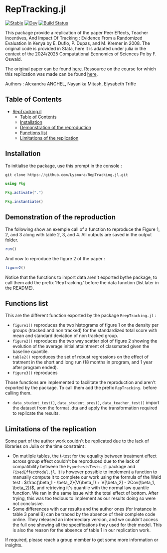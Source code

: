 # RepTracking.jl

[![Stable](https://img.shields.io/badge/docs-stable-blue.svg)](https://Lysmura.github.io/RepTracking.jl/stable/)
[![Dev](https://img.shields.io/badge/docs-dev-blue.svg)](https://Lysmura.github.io/RepTracking.jl/dev/)
[![Build Status](https://github.com/Lysmura/RepTracking.jl/actions/workflows/CI.yml/badge.svg?branch=master)](https://github.com/Lysmura/RepTracking.jl/actions/workflows/CI.yml?query=branch%3Amaster)

This package provide a replication of the paper Peer Effects, Teacher Incentives, And Impact Of Tracking : Evidence From a Randomized Evaluation In Kenya by E. Duflo, P. Dupas, and M. Kremer in 2008. The original code is provided in Stata, here it is adapted under julia in the context of the 2024/2025 Computational Economics of Sciences Po by F. Oswald. 

The original paper can be found [here](https://www.nber.org/system/files/working_papers/w14475/w14475.pdf).
Ressource on the course for which this replication was made can be found [here](https://floswald.github.io/NumericalMethods/).

Authors : Alexandra ANGHEL, Nayanika Mitash, Elysabeth Triffe
## Table of Contents

- [RepTracking.jl](#RepTrackingjl)
  - [Table of Contents](#table-of-contents)
  - [Installation](#installation)
  - [Demonstration of the reproduction](#Demonstration-of-the-reproduction)
  - [Functions list](#functions-list)
  - [Limitations of the replication](#Limitations-of-the-replication)

## Installation

To initialise the package, use this prompt in the console : 

```julia
git clone https://github.com/Lysmura/RepTracking.jl.git

using Pkg

Pkg.activate(".")

Pkg.instantiate()
```

## Demonstration of the reproduction

The following show an exemple call of a function to reproduce the Figure 1, 2, and 3 along with table 2, 3, and 4. All outputs are saved in the output folder.
```julia
run()
```

And now to reproduce the figure 2 of the paper :
```julia
figure2()
```

Notice that the functions to import data aren't exported bythe package, to call them add the prefix 'RepTracking.' before the data function (list later in the README).

## Functions list
This are the different function exported by the package `ReepTracking.jl` :
* `figure1()` reproduces the two histograms of figure 1 on the density per groups (tracked and non tracked) for the standardized total score with mean and standard deviation of non tracked group.
* `figure2()` reproduces the two way scatter plot of figure 2 showing the evolution of the average initial attaintment of classmated given the baseline quantile.
* `table2()` reproduces the set of robust regressions on the effect of tratment in the short and long run (18 months in program, and 1 year after program ended).
* `figure3()` reproduces

Those functions are implemented to facilitate the reproduction and aren't exported by the package. To call them add the prefix `RepTracking.` before calling them.
* `data_student_test()`, `data_student_pres()`, `data_teacher_test()` import the dataset from the format .dta and apply the transformation required to replicate the results.

## Limitations of the replication
Some part of the author work couldn't be replicated due to the lack of libraries on Julia or the time constraint :
* On mutliple tables, the t-test for the equality between treatment effect across group effect couldn't be reproduced due to the lack of compatibility between the `HypothesisTests.jl` package and `FixedEffectModel.jl`. It is however possible to implement a function to manually compute it to complete our work using the formula of the Wald test : $\frac{\beta_1 - \beta_2}{V(\beta_1) + V[\beta_2] - 2Cov(\beta_1, \beta_2)}$, and retrieving it's quantile with the normal law quantile function. We ran in the same issue with the total effect of bottom. After trying, this was too tedious to implement as our results doing so were not conclusive.
* Some differences with our results and the author ones (for instance in table 3 panel B) can be traced by the absence of their complete code online. They released an intermediary version, and we couldn't access the full one showing all the specifications they used for their model. This is also the reason for the absence of table 1 in our replication work. 

If required, please reach a group member to get some more information or insights.